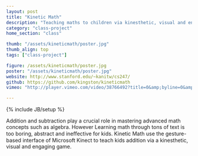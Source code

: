 ```yaml
---
layout: post
title: "Kinetic Math"
description: "Teaching maths to children via kinesthetic, visual and engaging game."
category: "class-project"
home_section: "class"

thumb: "/assets/kineticmath/poster.jpg"
thumb_align: top
tags: ["class-project"]

figure: /assets/kineticmath/poster.jpg
poster: "/assets/kineticmath/poster.jpg"
website: http://www.stanford.edu/~kanitw/cs247/
github: https://github.com/kingston/kineticmath
vimeo: "http://player.vimeo.com/video/38766492?title=0&amp;byline=0&amp;portrait=0"

---
```

{% include JB/setup %}

Addition and subtraction play a crucial
role in mastering advanced math
concepts such as algebra.  However
Learning math through tons of text is too
boring, abstract and ineﬀective for kids.
Kinetic Math use the gesture-based
interface of Microsoft Kinect to teach kids
addition via a kinesthetic, visual and
engaging game.